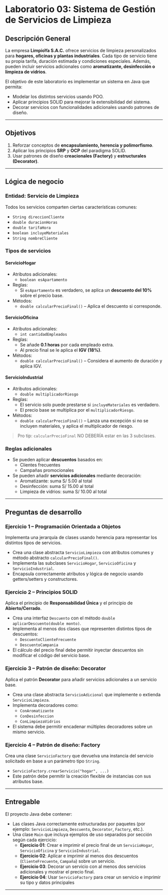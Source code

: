 # Laboratorio 03: Sistema de Gestión de Servicios de Limpieza

## Descripción General

La empresa **LimpioYa S.A.C.** ofrece servicios de limpieza personalizados para **hogares, oficinas y plantas industriales**. Cada tipo de servicio tiene su propia tarifa, duración estimada y condiciones especiales. Además, pueden incluir servicios adicionales como **aromatizante, desinfección o limpieza de vidrios**.

El objetivo de este laboratorio es implementar un sistema en Java que permita:

- Modelar los distintos servicios usando POO.
- Aplicar principios SOLID para mejorar la extensibilidad del sistema.
- Decorar servicios con funcionalidades adicionales usando patrones de diseño.

---

## Objetivos

1. Reforzar conceptos de **encapsulamiento, herencia y polimorfismo**.
2. Aplicar los principios **SRP** y **OCP** del paradigma SOLID.
3. Usar patrones de diseño **creacionales (Factory)** y **estructurales (Decorator)**.

---

## Lógica de negocio

### Entidad: Servicio de Limpieza

Todos los servicios comparten ciertas características comunes:

- `String direccionCliente`
- `double duracionHoras`
- `double tarifaHora`
- `boolean incluyeMateriales`
- `String nombreCliente`

### Tipos de servicios

#### ServicioHogar

- Atributos adicionales:
  - `boolean esApartamento`
- Reglas:
  - Si `esApartamento` es verdadero, se aplica un **descuento del 10%** sobre el precio base.
- Métodos:
  - `double calcularPrecioFinal()` – Aplica el descuento si corresponde.

#### ServicioOficina

- Atributos adicionales:
  - `int cantidadEmpleados`
- Reglas:
  - Se añade **0.1 horas** por cada empleado extra.
  - Al precio final se le aplica el **IGV (18%)**.
- Métodos:
  - `double calcularPrecioFinal()` – Considera el aumento de duración y aplica IGV.

#### ServicioIndustrial

- Atributos adicionales:
  - `double multiplicadorRiesgo`
- Reglas:
  - El servicio solo puede prestarse si `incluyeMateriales` es verdadero.
  - El precio base se multiplica por el `multiplicadorRiesgo`.
- Métodos:
  - `double calcularPrecioFinal()` – Lanza una excepción si no se incluyen materiales, y aplica el multiplicador de riesgo.

> Pro tip: `calcularPrecioFinal` NO DEBERÍA estar en las 3 subclases.

### Reglas adicionales

- Se pueden aplicar **descuentos** basados en:
  - Clientes frecuentes
  - Campañas promocionales
- Se pueden añadir **servicios adicionales** mediante decoración:
  - Aromatizante: suma S/ 5.00 al total
  - Desinfección: suma S/ 15.00 al total
  - Limpieza de vidrios: suma S/ 10.00 al total

---

## Preguntas de desarrollo

### Ejercicio 1 – Programación Orientada a Objetos

Implementa una jerarquía de clases usando herencia para representar los distintos tipos de servicios.

- Crea una clase abstracta `ServicioLimpieza` con atributos comunes y método abstracto `calcularPrecioFinal()`.
- Implementa las subclases `ServicioHogar`, `ServicioOficina` y `ServicioIndustrial`.
- Encapsula correctamente atributos y lógica de negocio usando getters/setters y constructores.

### Ejercicio 2 – Principios SOLID

Aplica el principio de **Responsabilidad Única** y el principio de **Abierto/Cerrado**.

- Crea una interfaz `Descuento` con el método `double aplicarDescuento(double monto)`.
- Implementa al menos dos clases que representen distintos tipos de descuentos:
  - `DescuentoClienteFrecuente`
  - `DescuentoCampania`
- El cálculo del precio final debe permitir inyectar descuentos sin modificar el código del servicio base.

### Ejercicio 3 – Patrón de diseño: Decorator

Aplica el patrón **Decorator** para añadir servicios adicionales a un servicio base.

- Crea una clase abstracta `ServicioAdicional` que implemente o extienda `ServicioLimpieza`.
- Implementa decoradores como:
  - `ConAromatizante`
  - `ConDesinfeccion`
  - `ConLimpiezaVidrios`
- El sistema debe permitir encadenar múltiples decoradores sobre un mismo servicio.

### Ejercicio 4 – Patrón de diseño: Factory

Crea una clase `ServicioFactory` que devuelva una instancia del servicio solicitado en base a un parámetro tipo `String`.

- `ServicioFactory.crearServicio("hogar", ...)`
- Este patrón debe permitir la creación flexible de instancias con sus atributos base.

---

## Entregable

El proyecto Java debe contener:

- Las clases Java correctamente estructuradas por paquetes (por ejemplo: `ServicioLimpieza`, `Descuento`, `Decorator`, `Factory`, etc.).
- Una clase `Main` que incluya ejemplos de uso separados por sección según cada ejercicio:
  - **Ejercicio 01**: Crear e imprimir el precio final de un `ServicioHogar`, `ServicioOficina` y `ServicioIndustrial`.
  - **Ejercicio 02**: Aplicar e imprimir al menos dos descuentos (`ClienteFrecuente`, `Campaña`) sobre un servicio.
  - **Ejercicio 03**: Decorar un servicio con al menos dos servicios adicionales y mostrar el precio final.
  - **Ejercicio 04**: Usar `ServicioFactory` para crear un servicio e imprimir su tipo y datos principales

---

